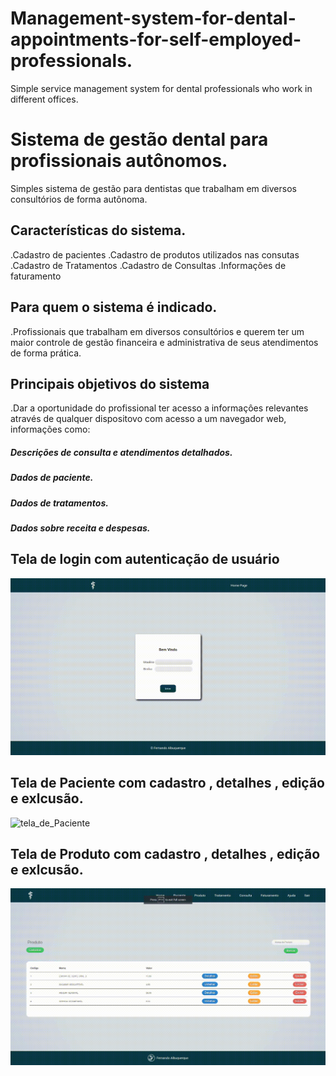 # Management-system-for-dental-appointments-for-self-employed-professionals.
Simple service management system for dental professionals who work in different offices.

# Sistema de gestão dental para profissionais autônomos.
Simples sistema de gestão para dentistas que trabalham em diversos consultórios de forma autônoma.

## Características do sistema.
.Cadastro de pacientes
.Cadastro de produtos utilizados nas consutas
.Cadastro de Tratamentos
.Cadastro de Consultas
.Informações de faturamento

## Para quem o sistema é indicado.
.Profissionais que trabalham em diversos consultórios e querem ter um maior controle de gestão financeira e administrativa de seus atendimentos de forma prática.

## Principais objetivos do sistema
.Dar a oportunidade do profissional ter acesso a informaçôes relevantes através de qualquer dispositovo com acesso a um navegador web, informações como:

##### Descrições de consulta e atendimentos detalhados.
##### Dados de paciente.
##### Dados de tratamentos.
##### Dados sobre receita e despesas.

## Tela de login com autenticação de usuário
![tela_de_login](https://github.com/fernando-albsilva/-Management-system-for-dental-appointments-for-self-employed-professionals./blob/main/gif/vlogin.gif)

## Tela de Paciente com cadastro , detalhes , edição e exlcusão.
![tela_de_Paciente](https://github.com/fernando-albsilva/-Management-system-for-dental-appointments-for-self-employed-professionals./blob/main/gif/telaPaciente.gif)

## Tela de Produto com cadastro , detalhes , edição e exlcusão.
![tela_de_Produto](https://github.com/fernando-albsilva/-Management-system-for-dental-appointments-for-self-employed-professionals./blob/main/gif/telaProduto.gif)
